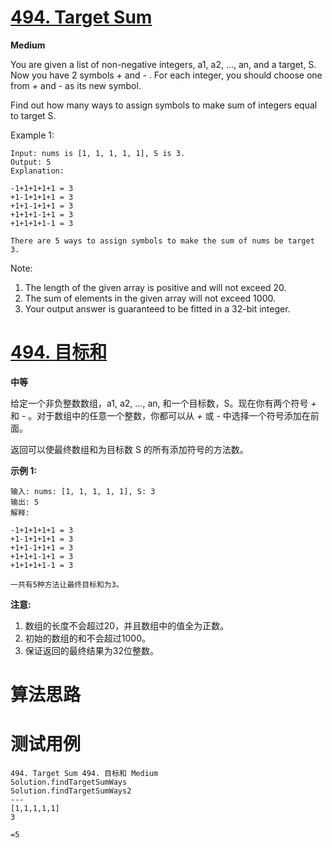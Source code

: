 # [494. Target Sum][enTitle]

**Medium**

You are given a list of non-negative integers, a1, a2, ..., an, and a target, S. Now you have 2 symbols  *+*  and  *-* . For each integer, you should choose one from  *+*  and  *-*  as its new symbol.

Find out how many ways to assign symbols to make sum of integers equal to target S.

Example 1:

```
Input: nums is [1, 1, 1, 1, 1], S is 3. 
Output: 5
Explanation: 

-1+1+1+1+1 = 3
+1-1+1+1+1 = 3
+1+1-1+1+1 = 3
+1+1+1-1+1 = 3
+1+1+1+1-1 = 3

There are 5 ways to assign symbols to make the sum of nums be target 3.

```



Note:

1. The length of the given array is positive and will not exceed 20.  
2. The sum of elements in the given array will not exceed 1000. 
3. Your output answer is guaranteed to be fitted in a 32-bit integer.




# [494. 目标和][cnTitle]

**中等**

给定一个非负整数数组，a1, a2, ..., an, 和一个目标数，S。现在你有两个符号  *+*  和  *-* 。对于数组中的任意一个整数，你都可以从  *+*  或  *-* 中选择一个符号添加在前面。

返回可以使最终数组和为目标数 S 的所有添加符号的方法数。

**示例 1:** 

```
输入: nums: [1, 1, 1, 1, 1], S: 3
输出: 5
解释: 

-1+1+1+1+1 = 3
+1-1+1+1+1 = 3
+1+1-1+1+1 = 3
+1+1+1-1+1 = 3
+1+1+1+1-1 = 3

一共有5种方法让最终目标和为3。

```

**注意:** 

1. 数组的长度不会超过20，并且数组中的值全为正数。 
2. 初始的数组的和不会超过1000。 
3. 保证返回的最终结果为32位整数。




# 算法思路

# 测试用例
```
494. Target Sum 494. 目标和 Medium
Solution.findTargetSumWays
Solution.findTargetSumWays2
---
[1,1,1,1,1]
3

=5
```

[enTitle]: https://leetcode.com/problems/target-sum/
[cnTitle]: https://leetcode-cn.com/problems/target-sum/
